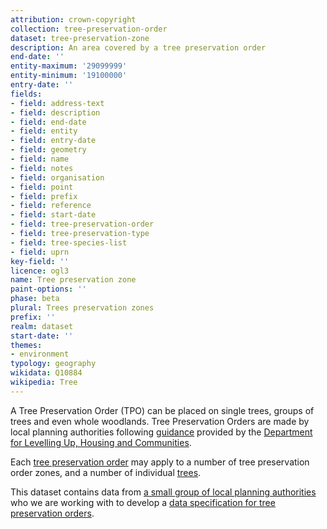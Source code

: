 ```yaml
---
attribution: crown-copyright
collection: tree-preservation-order
dataset: tree-preservation-zone
description: An area covered by a tree preservation order
end-date: ''
entity-maximum: '29099999'
entity-minimum: '19100000'
entry-date: ''
fields:
- field: address-text
- field: description
- field: end-date
- field: entity
- field: entry-date
- field: geometry
- field: name
- field: notes
- field: organisation
- field: point
- field: prefix
- field: reference
- field: start-date
- field: tree-preservation-order
- field: tree-preservation-type
- field: tree-species-list
- field: uprn
key-field: ''
licence: ogl3
name: Tree preservation zone
paint-options: ''
phase: beta
plural: Trees preservation zones
prefix: ''
realm: dataset
start-date: ''
themes:
- environment
typology: geography
wikidata: Q10884
wikipedia: Tree
---
```


A Tree Preservation Order (TPO) can be placed on single trees, groups of trees and even whole woodlands. Tree Preservation Orders are made by local planning authorities following [guidance](https://www.gov.uk/guidance/tree-preservation-orders-and-trees-in-conservation-areas) provided by the [Department for Levelling Up, Housing and Communities](https://www.gov.uk/government/organisations/department-for-levelling-up-housing-and-communities).

Each [tree preservation order](/dataset/tree-preservation-order) may apply to a number of tree preservation order zones, and a number of individual [trees](/dataset/tree).

This dataset contains data from [a small group of local planning authorities](/about/) who we are working with to develop a [data specification for tree preservation orders](https://www.digital-land.info/guidance/specifications/tree-preservation-order).
